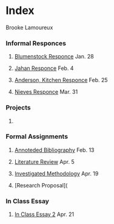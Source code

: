 # Index

Brooke Lamoureux

### Informal Responces

1. [Blumenstock Responce](https://bmlamoureux.github.io/workshop/blumenstock) Jan. 28 

2. [Jahan Responce](https://bmlamoureux.github.io/workshop/jahan) Feb. 4

3. [Anderson, Kitchen Responce](https://bmlamoureux.github.io/workshop/AndersonKitchen) Feb. 25

4. [Nieves Responce](https://bmlamoureux.github.io/workshop/nieves) Mar. 31
### Projects

1. 

### Formal Assignments 

1. [Annoteded Bibliography](https://bmlamoureux.github.io/workshop/Assignment%201) Feb. 13

2. [Literature Review](https://bmlamoureux.github.io/workshop/literaturereview) Apr. 5

3. [Investigated Methodology](https://bmlamoureux.github.io/workshop/Assignment3) Apr. 19

4. [Research Proposal](

### In Class Essay

1. [In Class Essay 2](https://bmlamoureux.github.io/workshop/essay2) Apr. 21
